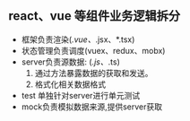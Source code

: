 ## react、vue 等组件业务逻辑拆分
- 框架负责渲染(*.vue、*.jsx、*.tsx)
- 状态管理负责调度(vuex、redux、mobx)
- server负责源数据: (*.js、*.ts)
  1. 通过方法暴露数据的获取和发送。
  2. 格式化相关数据格式
- test 单独针对server进行单元测试
- mock负责模拟数据来源,提供server获取
  